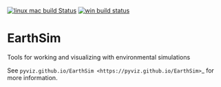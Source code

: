 [![linux mac build
Status](https://travis-ci.org/pyviz/EarthSim.svg?branch=master)](https://travis-ci.org/pyviz/EarthSim)
[![win build
status](https://ci.appveyor.com/api/projects/status/cdhrrks36kr32545/branch/master?svg=true)](https://ci.appveyor.com/project/pyviz/earthsim/branch/master)

# EarthSim
Tools for working and visualizing with environmental simulations

See `pyviz.github.io/EarthSim <https://pyviz.github.io/EarthSim>`_ for
more information.
